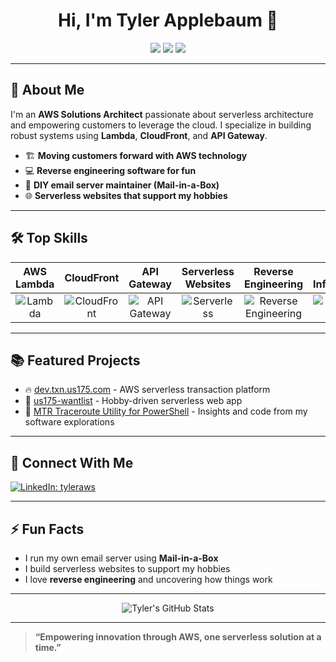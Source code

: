 <!-- Profile README for Tyler Applebaum -->

<h1 align="center">Hi, I'm Tyler Applebaum 🚀</h1>
<p align="center">
  <img src="https://img.shields.io/badge/AWS-Solutions%20Architect-orange?logo=amazon-aws&logoColor=white" />
  <img src="https://img.shields.io/badge/Serverless%20Builder-blueviolet?logo=serverless&logoColor=white" />
  <img src="https://img.shields.io/badge/Reverse%20Engineer-teal?logo=hackthebox&logoColor=white" />
</p>

---

## 🌟 About Me

I'm an **AWS Solutions Architect** passionate about serverless architecture and empowering customers to leverage the cloud. I specialize in building robust systems using **Lambda**, **CloudFront**, and **API Gateway**.

- 🏗️ **Moving customers forward with AWS technology**
- 💻 **Reverse engineering software for fun**
- 📧 **DIY email server maintainer (Mail-in-a-Box)**
- 🌐 **Serverless websites that support my hobbies**

---

## 🛠️ Top Skills

<div align="center">

| AWS Lambda | CloudFront | API Gateway | Serverless Websites | Reverse Engineering | Email Infrastructure |
|:----------:|:----------:|:-----------:|:------------------:|:-------------------:|:--------------------:|
| ![Lambda](https://img.shields.io/badge/-Lambda-F7DF1E?logo=amazon-aws&logoColor=black) | ![CloudFront](https://img.shields.io/badge/-CloudFront-232F3E?logo=amazon-aws&logoColor=white) | ![API Gateway](https://img.shields.io/badge/-API%20Gateway-FF9900?logo=amazon-aws&logoColor=white) | ![Serverless](https://img.shields.io/badge/-Serverless-FF3E00?logo=serverless&logoColor=white) | ![Reverse Engineering](https://img.shields.io/badge/-RE-0A0A0A?logo=hackthebox&logoColor=green) | ![Mail-in-a-Box](https://img.shields.io/badge/-Mailinabox-4B8BF4?logo=maildotru&logoColor=white) |

</div>

---

## 📚 Featured Projects

- 🔥 [dev.txn.us175.com](https://github.com/tylerapplebaum/dev.txn.us175.com) - AWS serverless transaction platform
- 🎯 [us175-wantlist](https://github.com/tylerapplebaum/us175-wantlist) - Hobby-driven serverless web app
- 🧩 [MTR Traceroute Utility for PowerShell](https://gist.github.com/tylerapplebaum/dc527a3bd875f11871e2) - Insights and code from my software explorations

---

## 💬 Connect With Me

[![LinkedIn: tyleraws](https://img.shields.io/badge/-LinkedIn-blue?logo=linkedin&logoColor=white&style=for-the-badge)](https://www.linkedin.com/in/tyleraws/)

---

## ⚡ Fun Facts

- I run my own email server using **Mail-in-a-Box**
- I build serverless websites to support my hobbies
- I love **reverse engineering** and uncovering how things work

---

<p align="center">
  <img src="https://github-readme-stats.vercel.app/api?username=tylerapplebaum&show_icons=true&theme=radical" alt="Tyler's GitHub Stats" />
</p>

---

> **“Empowering innovation through AWS, one serverless solution at a time.”**

